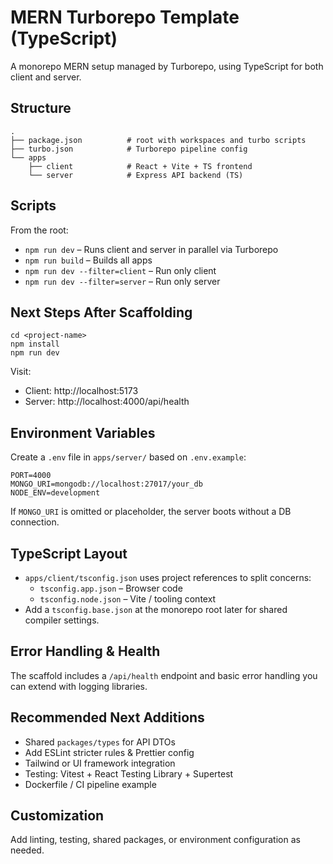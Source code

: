 # MERN Turborepo Template (TypeScript)

A monorepo MERN setup managed by Turborepo, using TypeScript for both client and server.

## Structure

```
.
├── package.json          # root with workspaces and turbo scripts
├── turbo.json            # Turborepo pipeline config
└── apps
    ├── client            # React + Vite + TS frontend
    └── server            # Express API backend (TS)
```

## Scripts

From the root:

- `npm run dev` – Runs client and server in parallel via Turborepo
- `npm run build` – Builds all apps
- `npm run dev --filter=client` – Run only client
- `npm run dev --filter=server` – Run only server

## Next Steps After Scaffolding

```
cd <project-name>
npm install
npm run dev
```

Visit:
- Client: http://localhost:5173
- Server: http://localhost:4000/api/health

## Environment Variables

Create a `.env` file in `apps/server/` based on `.env.example`:

```
PORT=4000
MONGO_URI=mongodb://localhost:27017/your_db
NODE_ENV=development
```

If `MONGO_URI` is omitted or placeholder, the server boots without a DB connection.

## TypeScript Layout

- `apps/client/tsconfig.json` uses project references to split concerns:
    - `tsconfig.app.json` – Browser code
    - `tsconfig.node.json` – Vite / tooling context
- Add a `tsconfig.base.json` at the monorepo root later for shared compiler settings.

## Error Handling & Health

The scaffold includes a `/api/health` endpoint and basic error handling you can extend with logging libraries.

## Recommended Next Additions

- Shared `packages/types` for API DTOs
- Add ESLint stricter rules & Prettier config
- Tailwind or UI framework integration
- Testing: Vitest + React Testing Library + Supertest
- Dockerfile / CI pipeline example

## Customization

Add linting, testing, shared packages, or environment configuration as needed.
